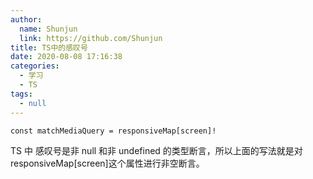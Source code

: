 ```yaml
---
author:
  name: Shunjun
  link: https://github.com/Shunjun
title: TS中的感叹号
date: 2020-08-08 17:16:38
categories:
  - 学习
  - TS
tags:
  - null
---
```


```TS
const matchMediaQuery = responsiveMap[screen]!
```

TS 中 感叹号是非 null 和非 undefined 的类型断言，所以上面的写法就是对 responsiveMap[screen]这个属性进行非空断言。
